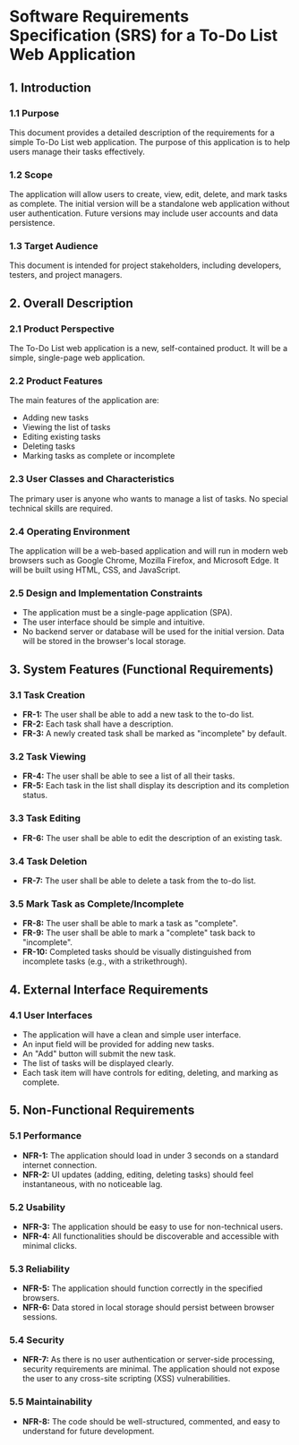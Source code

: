 # Software Requirements Specification (SRS) for a To-Do List Web Application

## 1. Introduction

### 1.1 Purpose

This document provides a detailed description of the requirements for a simple To-Do List web application. The purpose of this application is to help users manage their tasks effectively.

### 1.2 Scope

The application will allow users to create, view, edit, delete, and mark tasks as complete. The initial version will be a standalone web application without user authentication. Future versions may include user accounts and data persistence.

### 1.3 Target Audience

This document is intended for project stakeholders, including developers, testers, and project managers.

## 2. Overall Description

### 2.1 Product Perspective

The To-Do List web application is a new, self-contained product. It will be a simple, single-page web application.

### 2.2 Product Features

The main features of the application are:
*   Adding new tasks
*   Viewing the list of tasks
*   Editing existing tasks
*   Deleting tasks
*   Marking tasks as complete or incomplete

### 2.3 User Classes and Characteristics

The primary user is anyone who wants to manage a list of tasks. No special technical skills are required.

### 2.4 Operating Environment

The application will be a web-based application and will run in modern web browsers such as Google Chrome, Mozilla Firefox, and Microsoft Edge. It will be built using HTML, CSS, and JavaScript.

### 2.5 Design and Implementation Constraints

*   The application must be a single-page application (SPA).
*   The user interface should be simple and intuitive.
*   No backend server or database will be used for the initial version. Data will be stored in the browser's local storage.

## 3. System Features (Functional Requirements)

### 3.1 Task Creation

*   **FR-1:** The user shall be able to add a new task to the to-do list.
*   **FR-2:** Each task shall have a description.
*   **FR-3:** A newly created task shall be marked as "incomplete" by default.

### 3.2 Task Viewing

*   **FR-4:** The user shall be able to see a list of all their tasks.
*   **FR-5:** Each task in the list shall display its description and its completion status.

### 3.3 Task Editing

*   **FR-6:** The user shall be able to edit the description of an existing task.

### 3.4 Task Deletion

*   **FR-7:** The user shall be able to delete a task from the to-do list.

### 3.5 Mark Task as Complete/Incomplete

*   **FR-8:** The user shall be able to mark a task as "complete".
*   **FR-9:** The user shall be able to mark a "complete" task back to "incomplete".
*   **FR-10:** Completed tasks should be visually distinguished from incomplete tasks (e.g., with a strikethrough).

## 4. External Interface Requirements

### 4.1 User Interfaces

*   The application will have a clean and simple user interface.
*   An input field will be provided for adding new tasks.
*   An "Add" button will submit the new task.
*   The list of tasks will be displayed clearly.
*   Each task item will have controls for editing, deleting, and marking as complete.

## 5. Non-Functional Requirements

### 5.1 Performance

*   **NFR-1:** The application should load in under 3 seconds on a standard internet connection.
*   **NFR-2:** UI updates (adding, editing, deleting tasks) should feel instantaneous, with no noticeable lag.

### 5.2 Usability

*   **NFR-3:** The application should be easy to use for non-technical users.
*   **NFR-4:** All functionalities should be discoverable and accessible with minimal clicks.

### 5.3 Reliability

*   **NFR-5:** The application should function correctly in the specified browsers.
*   **NFR-6:** Data stored in local storage should persist between browser sessions.

### 5.4 Security

*   **NFR-7:** As there is no user authentication or server-side processing, security requirements are minimal. The application should not expose the user to any cross-site scripting (XSS) vulnerabilities.

### 5.5 Maintainability

*   **NFR-8:** The code should be well-structured, commented, and easy to understand for future development.
